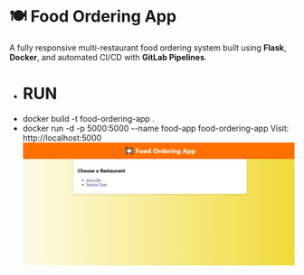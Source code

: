 # 🍽️ Food Ordering App
A fully responsive multi-restaurant food ordering system built using **Flask**, **Docker**, and automated CI/CD with **GitLab Pipelines**.
- # RUN
- docker build -t food-ordering-app .
- docker run -d -p 5000:5000 --name food-app food-ordering-app
Visit: http://localhost:5000
![image Alt](https://github.com/Harsha-1323/food-ordering-app/blob/9257ef4b255a2f7d84e8e718de7d36f0fe95b9c0/Screenshot%20(72).png)
